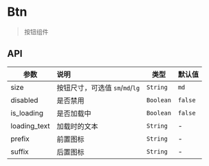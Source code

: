 # Btn

> 按钮组件

## API

| 参数 | 说明 | 类型 | 默认值 |
| ----|:-----| ---- | ---- |
| size | 按钮尺寸，可选值 `sm`/`md`/`lg` | `String` | `md` |
| disabled | 是否禁用 | `Boolean` | `false` |
| is_loading | 是否加载中 | `Boolean` | `false` |
| loading_text | 加载时的文本 | `String` | - |
| prefix | 前置图标 | `String` | - |
| suffix | 后置图标 | `String` | - |
